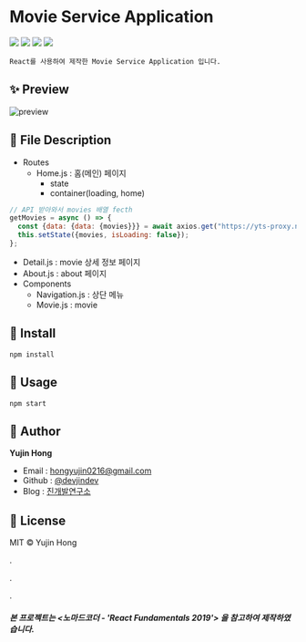 # Movie Service Application
![](https://img.shields.io/badge/-HTML5-F1662B)
![](https://img.shields.io/badge/-CSS3-2FA9DC)
![](https://img.shields.io/badge/-JavaScript-E3A127)
![](https://img.shields.io/badge/-React-61DAFB)  

`React를 사용하여 제작한 Movie Service Application 입니다.`  

## ✨ Preview
![preview](https://user-images.githubusercontent.com/74370531/109858588-56a17c00-7c9f-11eb-8bb9-a905961df5f6.jpg)  

## 📖 File Description
* Routes
  * Home.js : 홈(메인) 페이지
    * state
    * container(loading, home)
```js
// API 받아와서 movies 배열 fecth
getMovies = async () => {
  const {data: {data: {movies}}} = await axios.get("https://yts-proxy.now.sh/list_movies.json?sort_by=rating");
  this.setState({movies, isLoading: false});
};
```
  * Detail.js : movie 상세 정보 페이지
  * About.js : about 페이지
* Components
  * Navigation.js : 상단 메뉴
  * Movie.js : movie  

## 🔧 Install
```
npm install
```  

## 🚀 Usage
```
npm start
```  

## 👤 Author
**Yujin Hong**
* Email : hongyujin0216@gmail.com
* Github : [@devjindev](https://github.com/devjindev)
* Blog : [진개발연구소](https://devjindev.tistory.com/)  

## 📝 License
MIT © Yujin Hong  

.  

.  

.  

##### 본 프로젝트는 <노마드코더 - 'React Fundamentals 2019'> 을 참고하여 제작하였습니다.
